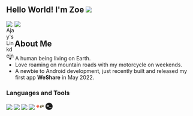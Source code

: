 ## Hello World! I'm Zoe <img src="https://raw.githubusercontent.com/iampavangandhi/iampavangandhi/master/gifs/Hi.gif" width="30" />
 <img src="https://c.tenor.com/bQCHJwgCNuMAAAAC/kitten-cat.gif" width="250" />
<a href="https://www.linkedin.com/in/yajulo/">
  <img align="left" alt="Ajay's Linkdein" width="22px" src="https://cdn-icons-png.flaticon.com/512/174/174857.png" />
</a>
<br>

## About Me
- A human being living on Earth.
- Love roaming on mountain roads with my motorcycle on weekends.
- A newbie to Android development, just recently built and released my first app **WeShare** in May 2022.



### Languages and Tools
<code><img height="20" src="https://upload.wikimedia.org/wikipedia/commons/thumb/7/74/Kotlin_Icon.png/1200px-Kotlin_Icon.png"></code>
<code><img height="20" src="https://encrypted-tbn0.gstatic.com/images?q=tbn:ANd9GcQ_taDxkqCzfRfZPcE1UQsmnJpkecpV5b_u5g&usqp=CAU"></code>
<code><img height="20" src="https://upload.wikimedia.org/wikipedia/commons/thumb/c/c7/Google_Material_Design_Logo.svg/640px-Google_Material_Design_Logo.svg.png"></code>
<code><img height="20" src="https://cdn.iconscout.com/icon/free/png-256/firebase-3628772-3030134.png"></code>
<code><img height="20" src="https://raw.githubusercontent.com/github/explore/80688e429a7d4ef2fca1e82350fe8e3517d3494d/topics/git/git.png"></code>
<code><img height="20" src="https://raw.githubusercontent.com/github/explore/80688e429a7d4ef2fca1e82350fe8e3517d3494d/topics/terminal/terminal.png"></code>
